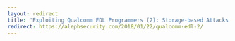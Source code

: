 ```yaml
---
layout: redirect
title: 'Exploiting Qualcomm EDL Programmers (2): Storage-based Attacks & Rooting'
redirect: https://alephsecurity.com/2018/01/22/qualcomm-edl-2/
---
```


